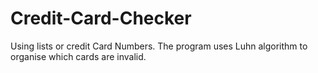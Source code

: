 # Credit-Card-Checker
Using lists or credit Card Numbers. The program uses Luhn algorithm to organise which cards are invalid.

